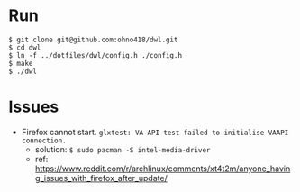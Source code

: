 # Run

```
$ git clone git@github.com:ohno418/dwl.git
$ cd dwl
$ ln -f ../dotfiles/dwl/config.h ./config.h
$ make
$ ./dwl
```

# Issues

- Firefox cannot start. `glxtest: VA-API test failed to initialise VAAPI connection.`
  - solution: `$ sudo pacman -S intel-media-driver`
  - ref: https://www.reddit.com/r/archlinux/comments/xt4t2m/anyone_having_issues_with_firefox_after_update/
